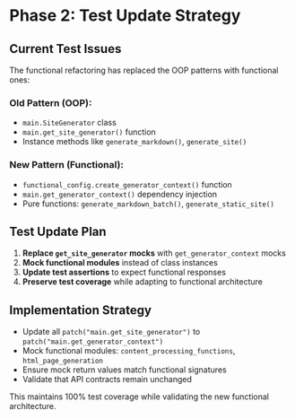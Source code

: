 # Phase 2: Test Update Strategy

## Current Test Issues

The functional refactoring has replaced the OOP patterns with functional ones:

### Old Pattern (OOP):
- `main.SiteGenerator` class
- `main.get_site_generator()` function  
- Instance methods like `generate_markdown()`, `generate_site()`

### New Pattern (Functional):
- `functional_config.create_generator_context()` function
- `main.get_generator_context()` dependency injection
- Pure functions: `generate_markdown_batch()`, `generate_static_site()`

## Test Update Plan

1. **Replace `get_site_generator` mocks** with `get_generator_context` mocks
2. **Mock functional modules** instead of class instances  
3. **Update test assertions** to expect functional responses
4. **Preserve test coverage** while adapting to functional architecture

## Implementation Strategy

- Update all `patch("main.get_site_generator")` to `patch("main.get_generator_context")`
- Mock functional modules: `content_processing_functions`, `html_page_generation`
- Ensure mock return values match functional signatures
- Validate that API contracts remain unchanged

This maintains 100% test coverage while validating the new functional architecture.